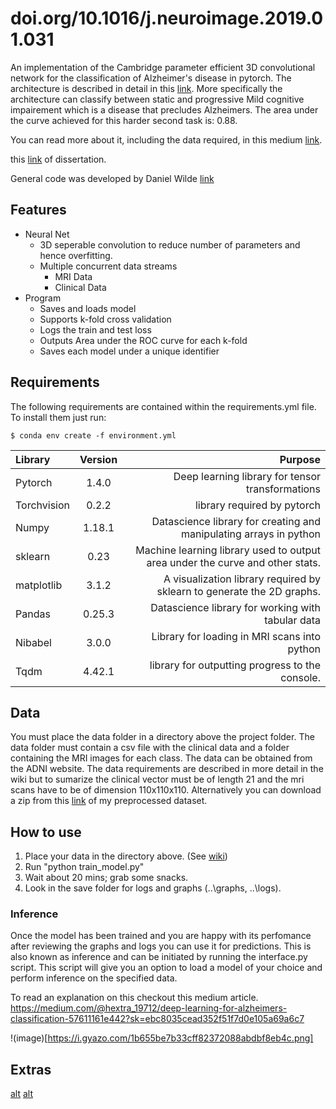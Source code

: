 # doi.org/10.1016/j.neuroimage.2019.01.031
An implementation of the Cambridge parameter efficient 3D convolutional network for the classification of Alzheimer's disease in pytorch. The architecture is described in detail in this [link](https://www.sciencedirect.com/science/article/abs/pii/S105381191930031X "paper"). More specifically the architecture can classify between static and progressive Mild cognitive impairement which is a disease that precludes Alzheimers. The area under the curve achieved for this harder second task is: 0.88.

You can read more about it, including the data required, in this medium [link](https://medium.com/@hextra_19712/deep-learning-for-alzheimers-classification-57611161e442 "article").

this [link](https://drive.google.com/file/d/1YzE9_G0_Iu05NLzQaYNjRXYMXBKx2yW5/view?usp=sharing) of dissertation. 

General code was developed by Daniel Wilde [link](https://www.linkedin.com/in/daniel-wilde-a7b98b183/?originalSubdomain=uk)

## Features

* Neural Net
  * 3D seperable convolution to reduce number of parameters and hence overfitting.
  * Multiple concurrent data streams
    * MRI Data
    * Clinical Data
* Program
  * Saves and loads model
  * Supports k-fold cross validation
  * Logs the train and test loss
  * Outputs Area under the ROC curve for each k-fold
  * Saves each model under a unique identifier
  
## Requirements

The following requirements are contained within the requirements.yml file. To install them just run:
```
$ conda env create -f environment.yml
```
  
| Library      | Version     | Purpose     |
| :------------- | :----------: | -----------: |
|  Pytorch | 1.4.0   | Deep learning library for tensor transformations    |
| Torchvision | 0.2.2 | library required by pytorch |
| Numpy  | 1.18.1 | Datascience library for creating and manipulating arrays in python  |
| sklearn | 0.23 | Machine learning library used to output area under the curve and other stats. |
| matplotlib | 3.1.2 | A visualization library required by sklearn to generate the 2D graphs. |
| Pandas | 0.25.3 | Datascience library for working with tabular data |
| Nibabel  | 3.0.0 | Library for loading in MRI scans into python  |
| Tqdm  | 4.42.1 | library for outputting progress to the console.  |


## Data

You must place the data folder in a directory above the project folder. The data folder must contain a csv file with the clinical data and a folder containing the MRI images for each class. The data can be obtained from the ADNI website. The data requirements are described in more detail in the wiki but to sumarize the clinical vector must be of length 21 and the mri scans have to be of dimension 110x110x110. Alternatively you can download a zip from this [link](https://drive.google.com/file/d/1QhupPIg9UWU7MkoU9JQnqj5tbf4_fdTF/view?usp=sharing) of my preprocessed dataset. 

## How to use
1. Place your data in the directory above. (See [wiki](https://github.com/McSpooder/camull_net/wiki/Data-Requirements)) 
2. Run "python train_model.py"
3. Wait about 20 mins; grab some snacks.
4. Look in the save folder for logs and graphs (..\graphs\, ..\logs\).

### Inference
Once the model has been trained and you are happy with its perfomance after reviewing the graphs and logs you can use it for predictions. This is also known as inference and can be initiated by running the interface.py script. This script will give you an option to load a model of your choice and perform inference on the specified data.

To read an explanation on this checkout this medium article. 
https://medium.com/@hextra_19712/deep-learning-for-alzheimers-classification-57611161e442?sk=ebc8035cead352f51f7d0e105a69a6c7

!(image)[https://i.gyazo.com/1b655be7b33cff82372088abdbf8eb4c.png]

## Extras
[alt](https://miro.medium.com/max/1000/1*guvHPIlisovNCCltm5W8-w.png "blocks")
[alt](https://miro.medium.com/max/700/1*hbOeKu1qpQXQYA1RNWzkJA.png "architecture")

